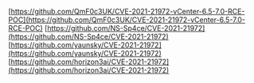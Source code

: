 [https://github.com/QmF0c3UK/CVE-2021-21972-vCenter-6.5-7.0-RCE-POC](https://github.com/QmF0c3UK/CVE-2021-21972-vCenter-6.5-7.0-RCE-POC)
[https://github.com/NS-Sp4ce/CVE-2021-21972](https://github.com/NS-Sp4ce/CVE-2021-21972)
[https://github.com/yaunsky/CVE-2021-21972](https://github.com/yaunsky/CVE-2021-21972)
[https://github.com/horizon3ai/CVE-2021-21972](https://github.com/horizon3ai/CVE-2021-21972)
